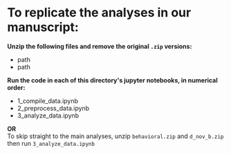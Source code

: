 # To replicate the analyses in our manuscript:  
<b>Unzip the following files and remove the original `.zip` versions:</b>
+ path
+ path

<b>Run the code in each of this directory's jupyter notebooks, in numerical order:</b>

+ 1_compile_data.ipynb
+ 2_preprocess_data.ipynb
+ 3_analyze_data.ipynb

<b>OR</b><br />
To skip straight to the main analyses, unzip `behavioral.zip` and `d_nov_b.zip` then run `3_analyze_data.ipynb`
